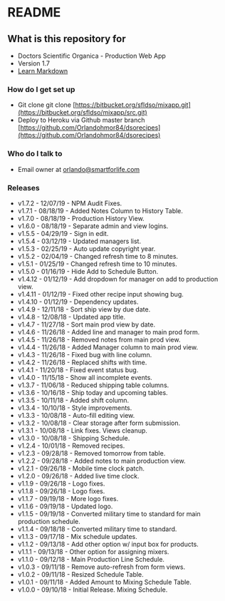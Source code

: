# README #

## What is this repository for ##

* Doctors Scientific Organica - Production Web App
* Version 1.7
* [Learn Markdown](https://bitbucket.org/tutorials/markdowndemo)

### How do I get set up ###

* Git clone git clone [https://bitbucket.org/sfldso/mixapp.git](https://bitbucket.org/sfldso/mixapp/src.git)
* Deploy to Heroku via Github master branch [https://github.com/Orlandohmor84/dsorecipes](https://github.com/Orlandohmor84/dsorecipes)

### Who do I talk to ###

* Email owner at orlando@smartforlife.com

### Releases ###

* v1.7.2 - 12/07/19 - NPM Audit Fixes.
* v1.7.1 - 08/18/19 - Added Notes Column to History Table.
* v1.7.0 - 08/18/19 - Production History View.
* v1.6.0 - 08/18/19 - Separate admin and view logins.
* v1.5.5 - 04/29/19 - Sign in edit.
* v1.5.4 - 03/12/19 - Updated managers list.
* v1.5.3 - 02/25/19 - Auto update copyright year.
* v1.5.2 - 02/04/19 - Changed refresh time to 8 minutes.
* v1.5.1 - 01/25/19 - Changed refresh time to 10 minutes.
* v1.5.0 - 01/16/19 - Hide Add to Schedule Button.
* v1.4.12 - 01/12/19 - Add dropdown for manager on add to production view.
* v1.4.11 - 01/12/19 - Fixed other recipe input showing bug.
* v1.4.10 - 01/12/19 - Dependency updates.
* v1.4.9 - 12/11/18 - Sort ship view by due date.
* v1.4.8 - 12/08/18 - Updated app title.
* v1.4.7 - 11/27/18 - Sort main prod view by date.
* v1.4.6 - 11/26/18 - Added line and manager to main prod form.
* v1.4.5 - 11/26/18 - Removed notes from main prod view.
* v1.4.4 - 11/26/18 - Added Manager column to main prod view.
* v1.4.3 - 11/26/18 - Fixed bug with line column.
* v1.4.2 - 11/26/18 - Replaced shifts with time.
* v1.4.1 - 11/20/18 - Fixed event status bug.
* v1.4.0 - 11/15/18 - Show all incomplete events.
* v1.3.7 - 11/06/18 - Reduced shipping table columns.
* v1.3.6 - 10/16/18 - Ship today and upcoming tables.
* v1.3.5 - 10/11/18 - Added shift column.
* v1.3.4 - 10/10/18 - Style improvements.
* v1.3.3 - 10/08/18 - Auto-fill editing view.
* v1.3.2 - 10/08/18 - Clear storage after form submission.
* v1.3.1 - 10/08/18 - Link fixes. Views cleanup.
* v1.3.0 - 10/08/18 - Shipping Schedule.
* v1.2.4 - 10/01/18 - Removed recipes.
* v1.2.3 - 09/28/18 - Removed tomorrow from table.
* v1.2.2 - 09/28/18 - Added notes to main production view.
* v1.2.1 - 09/26/18 - Mobile time clock patch.
* v1.2.0 - 09/26/18 - Added live time clock.
* v1.1.9 - 09/26/18 - Logo fixes.
* v1.1.8 - 09/26/18 - Logo fixes.
* v1.1.7 - 09/19/18 - More logo fixes.
* v1.1.6 - 09/19/18 - Updated logo.
* v1.1.5 - 09/19/18 - Converted military time to standard for main production schedule.
* v1.1.4 - 09/18/18 - Converted military time to standard.
* v1.1.3 - 09/17/18 - Mix schedule updates.
* v1.1.2 - 09/13/18 - Add other option w/ input box for products.
* v1.1.1 - 09/13/18 - Other option for assigning mixers.
* v1.1.0 - 09/12/18 - Main Production Line Schedule.
* v1.0.3 - 09/11/18 - Remove auto-refresh from form views.
* v1.0.2 - 09/11/18 - Resized Schedule Table.
* v1.0.1 - 09/11/18 - Added Amount to Mixing Schedule Table.
* v1.0.0 - 09/10/18 - Initial Release. Mixing Schedule.
